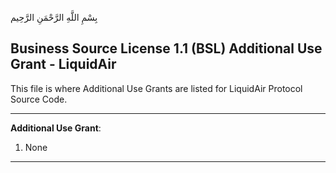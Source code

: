 بِسْمِ اللَّهِ الرَّحْمَنِ الرَّحِيم

## Business Source License 1.1 (BSL) Additional Use Grant - LiquidAir

This file is where Additional Use Grants are listed for LiquidAir Protocol Source Code.

-----------------------------------------------------------------------------

**Additional Use Grant**:

1. None

-----------------------------------------------------------------------------
